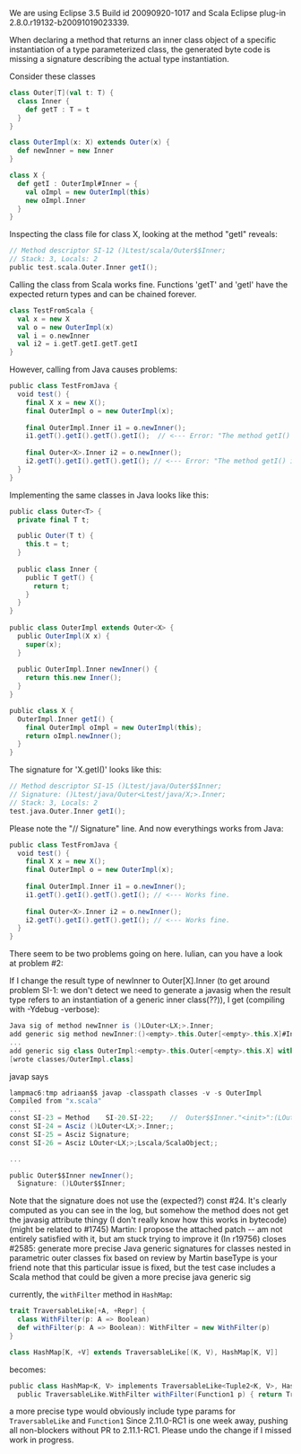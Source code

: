 We are using Eclipse 3.5 Build id 20090920-1017 and Scala Eclipse plug-in 2.8.0.r19132-b20091019023339.

When declaring a method that returns an inner class object of a specific instantiation of a type parameterized class, the generated byte code is missing a signature describing the actual type instantiation.

Consider these classes

```scala
class Outer[T](val t: T) {
  class Inner {
    def getT : T = t
  }
}

class OuterImpl(x: X) extends Outer(x) {
  def newInner = new Inner
}

class X {
  def getI : OuterImpl#Inner = {
    val oImpl = new OuterImpl(this)
    new oImpl.Inner
  }
}
```

Inspecting the class file for class X, looking at the method "getI" reveals:

```scala
// Method descriptor SI-12 ()Ltest/scala/Outer$$Inner;
// Stack: 3, Locals: 2
public test.scala.Outer.Inner getI();
```

Calling the class from Scala works fine. Functions 'getT' and 'getI' have the expected return types and can be chained forever.

```scala
class TestFromScala {
  val x = new X
  val o = new OuterImpl(x)
  val i = o.newInner
  val i2 = i.getT.getI.getT.getI
}
```

However, calling from Java causes problems:

```scala
public class TestFromJava {
  void test() {
    final X x = new X();
    final OuterImpl o = new OuterImpl(x);
    
    final OuterImpl.Inner i1 = o.newInner();
    i1.getT().getI().getT().getI();  // <--- Error: "The method getI() is undefined for the type Object"
   
    final Outer<X>.Inner i2 = o.newInner();
    i2.getT().getI().getT().getI(); // <--- Error: "The method getI() is undefined for the type Object"
  }
}
```

Implementing the same classes in Java looks like this:

```scala
public class Outer<T> {
  private final T t;

  public Outer(T t) {
    this.t = t;
  }
  
  public class Inner {
    public T getT() {
      return t;
    }
  }
}
 
public class OuterImpl extends Outer<X> {
  public OuterImpl(X x) {
    super(x);
  }
  
  public OuterImpl.Inner newInner() {
    return this.new Inner();
  }
}

public class X {
  OuterImpl.Inner getI() {
    final OuterImpl oImpl = new OuterImpl(this);
    return oImpl.newInner();
  }
}
```

The signature for 'X.getI()' looks like this:

```scala
// Method descriptor SI-15 ()Ltest/java/Outer$$Inner;
// Signature: ()Ltest/java/Outer<Ltest/java/X;>.Inner;
// Stack: 3, Locals: 2
test.java.Outer.Inner getI();
```

Please note the "// Signature" line. And now everythings works from Java:

```scala
public class TestFromJava {
  void test() {
    final X x = new X();
    final OuterImpl o = new OuterImpl(x);
    
    final OuterImpl.Inner i1 = o.newInner();
    i1.getT().getI().getT().getI(); // <--- Works fine.
    
    final Outer<X>.Inner i2 = o.newInner();
    i2.getT().getI().getT().getI(); // <--- Works fine.
  }
}
```
There seem to be two problems going on here.  Iulian, can you have a look at problem #2:

If I change the result type of newInner to Outer[X].Inner (to get around problem SI-1: we don't detect we need to generate a javasig when the result type refers to an instantiation of a generic inner class(??)), I get (compiling with -Ydebug -verbose):
```scala
Java sig of method newInner is ()LOuter<LX;>.Inner;
add generic sig method newInner:()<empty>.this.Outer[<empty>.this.X]#Inner ==> ()LOuter<LX;>.Inner; @ 24
...
add generic sig class OuterImpl:<empty>.this.Outer[<empty>.this.X] with scala.this.ScalaObject{<method> def this(<param> x: <empty>.this.X): <empty>.this.OuterImpl; <method> def newInner(): <empty>.this.Outer[<empty>.this.X]#Inner} ==> LOuter<LX;>;Lscala/ScalaObject; @ 26
[wrote classes/OuterImpl.class]
```

javap says
```scala
lampmac6:tmp adriaan$$ javap -classpath classes -v -s OuterImpl
Compiled from "x.scala"
...
const SI-23 = Method	SI-20.SI-22;	//  Outer$$Inner."<init>":(LOuter;)V
const SI-24 = Asciz	()LOuter<LX;>.Inner;;
const SI-25 = Asciz	Signature;
const SI-26 = Asciz	LOuter<LX;>;Lscala/ScalaObject;;

...

public Outer$$Inner newInner();
  Signature: ()LOuter$$Inner;
```

Note that the signature does not use the (expected?) const #24. It's clearly computed as you can see in the log, but somehow the method does not get the javasig attribute thingy (I don't really know how this works in bytecode)
(might be related to #1745)
Martin: I propose the attached patch -- am not entirely satisfied with it, but am stuck trying to improve it
(In r19756) closes #2585: generate more precise Java generic signatures for classes nested in parametric outer classes
fix based on review by Martin
baseType is your friend
note that this particular issue is fixed, but the test case includes a Scala method that could be given a more precise java generic sig

currently, the `withFilter` method in `HashMap`:
```scala
trait TraversableLike[+A, +Repr] {
  class WithFilter(p: A => Boolean)
  def withFilter(p: A => Boolean): WithFilter = new WithFilter(p)
}

class HashMap[K, +V] extends TraversableLike[(K, V), HashMap[K, V]]
```

becomes:

```scala
public class HashMap<K, V> implements TraversableLike<Tuple2<K, V>, HashMap<K, V>>, ScalaObject {
  public TraversableLike.WithFilter withFilter(Function1 p) { return TraversableLike.class.withFilter(this, p);
```

a more precise type would obviously include type params for `TraversableLike` and `Function1`
Since 2.11.0-RC1 is one week away, pushing all non-blockers without PR to 2.11.1-RC1. Please undo the change if I missed work in progress.
